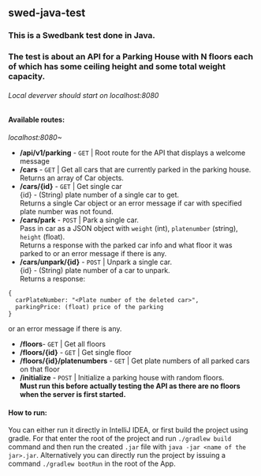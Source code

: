## swed-java-test
### This is a Swedbank test done in Java.

### The test is about an API for a Parking House with N floors each of which has some ceiling height and some total weight capacity.

###### Local deverver should start on localhost:8080

#### Available routes:
*localhost:8080~*  
- **/api/v1/parking** - `GET` | Root route for the API that displays a welcome message
- **/cars** - `GET` | Get all cars that are currently parked in the parking house. Returns an array of Car objects.
- **/cars/{id}** - `GET` | Get single car    
{id} - (String) plate number of a single car to get.  
Returns a single Car object or an error message if car with specified plate number was not found.
- **/cars/park** - `POST` | Park a single car.  
Pass in car as a JSON object with `weight` (int), `platenumber` (string), `height` (float).  
Returns a response with the parked car info and what floor it was parked to or an error message if there is any.
- **/cars/unpark/{id}** - `POST` | Unpark a single car.  
{id} - (String) plate number of a car to unpark.  
Returns a response: 
```  
{  
  carPlateNumber: "<Plate number of the deleted car>",  
  parkingPrice: (float) price of the parking  
}  
``` 
or an error message if there is any.
- **/floors**- `GET` | Get all floors
- **/floors/{id}** - `GET` | Get single floor
- **/floors/{id}/platenumbers** - `GET` | Get plate numbers of all parked cars on that floor
- **/initialize** - `POST` | Initialize a parking house with random floors.  
**Must run this before actually testing the API as there are no floors when the server is first started.**

#### How to run:
You can either run it directly in IntelliJ IDEA, or first build the project using gradle. For that enter the root of the project and run `./gradlew build` command and then run the created `.jar` file with `java -jar <name of the jar>.jar`.
Alternatively you can directly run the project by issuing a command `./gradlew bootRun` in the root of the App.
